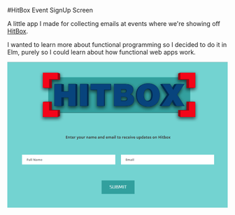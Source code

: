 #HitBox Event SignUp Screen

A little app I made for collecting emails at events where we're showing off [HitBox](http://playhitbox.com).

I wanted to learn more about functional programming so I decided to do it in Elm, purely so I could learn about how functional web apps work.

![Screenshot](Screenshot.png)